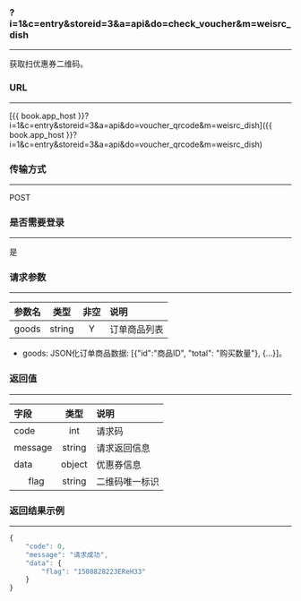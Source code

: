 ### ?i=1&c=entry&storeid=3&a=api&do=check_voucher&m=weisrc_dish

---

获取扫优惠券二维码。

### URL

---

[{{ book.app_host }}?i=1&c=entry&storeid=3&a=api&do=voucher_qrcode&m=weisrc_dish]({{ book.app_host }}?i=1&c=entry&storeid=3&a=api&do=voucher_qrcode&m=weisrc_dish)

### 传输方式

---

POST

### 是否需要登录

---

是


### 请求参数

---

| 参数名 | 类型 | 非空 | 说明 |
| :---: | :---: | :---: | :--- |
| goods | string | Y | 订单商品列表 |


- goods: JSON化订单商品数据: [{"id":"商品ID", "total": "购买数量"}, {...}]。


### 返回值

---

| 字段 | 类型 | 说明 |
| :--- | :---: | :--- |
| code | int | 请求码 |
| message | string | 请求返回信息 |
| data  | object | 优惠券信息 |
|&nbsp;&nbsp;&nbsp;&nbsp;&nbsp;&nbsp;flag | string | 二维码唯一标识 |

### 返回结果示例

---

``` js
{
    "code": 0,
    "message": "请求成功",
    "data": {
        "flag": "1508828223EReH33"
    }
}
```